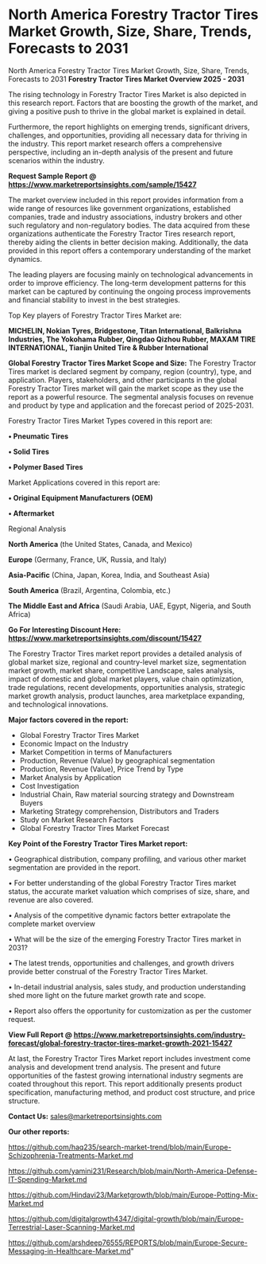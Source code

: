 # North America Forestry Tractor Tires Market Growth, Size, Share, Trends, Forecasts to 2031
 North America Forestry Tractor Tires Market Growth, Size, Share, Trends, Forecasts to 2031
<Strong> Forestry Tractor Tires Market Overview 2025 - 2031</strong>

The rising technology in Forestry Tractor Tires Market is also depicted in this research report. Factors that are boosting the growth of the market, and giving a positive push to thrive in the global market is explained in detail.

Furthermore, the report highlights on emerging trends, significant drivers, challenges, and opportunities, providing all necessary data for thriving in the industry. This report market research offers a comprehensive perspective, including an in-depth analysis of the present and future scenarios within the industry.

<strong>Request Sample Report @ <a href=https://www.marketreportsinsights.com/sample/15427>https://www.marketreportsinsights.com/sample/15427</a></strong>

The market overview included in this report provides information from a wide range of resources like government organizations, established companies, trade and industry associations, industry brokers and other such regulatory and non-regulatory bodies. The data acquired from these organizations authenticate the Forestry Tractor Tires research report, thereby aiding the clients in better decision making. Additionally, the data provided in this report offers a contemporary understanding of the market dynamics.

The leading players are focusing mainly on technological advancements in order to improve efficiency. The long-term development patterns for this market can be captured by continuing the ongoing process improvements and financial stability to invest in the best strategies.

Top Key players of Forestry Tractor Tires Market are:

<strong>MICHELIN, Nokian Tyres, Bridgestone, Titan International, Balkrishna Industries, The Yokohama Rubber, Qingdao Qizhou Rubber, MAXAM TIRE INTERNATIONAL, Tianjin United Tire & Rubber International</strong>

<strong><b>Global Forestry Tractor Tires Market Scope and Size:</b></strong>
The Forestry Tractor Tires market is declared segment by company, region (country), type, and application. Players, stakeholders, and other participants in the global Forestry Tractor Tires market will gain the market scope as they use the report as a powerful resource. The segmental analysis focuses on revenue and product by type and application and the forecast period of 2025-2031.

Forestry Tractor Tires Market Types covered in this report are:

<strong>• Pneumatic Tires

• Solid Tires

• Polymer Based Tires</strong>

Market Applications covered in this report are:

<strong>• Original Equipment Manufacturers (OEM)

• Aftermarket</strong> 

Regional Analysis

<strong>North America</strong> (the United States, Canada, and Mexico)

<strong>Europe</strong> (Germany, France, UK, Russia, and Italy)

<strong>Asia-Pacific</strong> (China, Japan, Korea, India, and Southeast Asia)

<strong>South America</strong> (Brazil, Argentina, Colombia, etc.)

<strong>The Middle East and Africa</strong> (Saudi Arabia, UAE, Egypt, Nigeria, and South Africa)

<strong>Go For Interesting Discount Here: <a href=https://www.marketreportsinsights.com/discount/15427>https://www.marketreportsinsights.com/discount/15427</a></strong>

The Forestry Tractor Tires market report provides a detailed analysis of global market size, regional and country-level market size, segmentation market growth, market share, competitive Landscape, sales analysis, impact of domestic and global market players, value chain optimization, trade regulations, recent developments, opportunities analysis, strategic market growth analysis, product launches, area marketplace expanding, and technological innovations.

<strong><b>Major factors covered in the report:</b></strong>
<ul>
  <li>Global Forestry Tractor Tires Market </li>
  <li>Economic Impact on the Industry</li>
  <li>Market Competition in terms of Manufacturers</li>
  <li>Production, Revenue (Value) by geographical segmentation</li>
  <li>Production, Revenue (Value), Price Trend by Type</li>
  <li>Market Analysis by Application</li>
  <li>Cost Investigation</li>
  <li>Industrial Chain, Raw material sourcing strategy and Downstream Buyers</li>
  <li>Marketing Strategy comprehension, Distributors and Traders</li>
  <li>Study on Market Research Factors</li>
  <li>Global Forestry Tractor Tires Market Forecast</li>
</ul>

<strong><b>Key Point of the Forestry Tractor Tires Market report:</b></strong>

• Geographical distribution, company profiling, and various other market segmentation are provided in the report.

• For better understanding of the global Forestry Tractor Tires market status, the accurate market valuation which comprises of size, share, and revenue are also covered.

• Analysis of the competitive dynamic factors better extrapolate the complete market overview

• What will be the size of the emerging Forestry Tractor Tires market in 2031?

• The latest trends, opportunities and challenges, and growth drivers provide better construal of the Forestry Tractor Tires Market.

• In-detail industrial analysis, sales study, and production understanding shed more light on the future market growth rate and scope.

• Report also offers the opportunity for customization as per the customer request.

<strong><b>View Full Report @ <a href=https://www.marketreportsinsights.com/industry-forecast/global-forestry-tractor-tires-market-growth-2021-15427>https://www.marketreportsinsights.com/industry-forecast/global-forestry-tractor-tires-market-growth-2021-15427</a></b></strong>


At last, the Forestry Tractor Tires Market report includes investment come analysis and development trend analysis. The present and future opportunities of the fastest growing international industry segments are coated throughout this report. This report additionally presents product specification, manufacturing method, and product cost structure, and price structure.

<strong>Contact Us:</strong>
sales@marketreportsinsights.com

<strong>Our other reports:</strong>

<a href=https://github.com/haq235/search-market-trend/blob/main/Europe-Schizophrenia-Treatments-Market.md>https://github.com/haq235/search-market-trend/blob/main/Europe-Schizophrenia-Treatments-Market.md</a>

<a href=https://github.com/yamini231/Research/blob/main/North-America-Defense-IT-Spending-Market.md>https://github.com/yamini231/Research/blob/main/North-America-Defense-IT-Spending-Market.md</a>

<a href=https://github.com/Hindavi23/Marketgrowth/blob/main/Europe-Potting-Mix-Market.md>https://github.com/Hindavi23/Marketgrowth/blob/main/Europe-Potting-Mix-Market.md</a>

<a href=https://github.com/digitalgrowth4347/digital-growth/blob/main/Europe-Terrestrial-Laser-Scanning-Market.md>https://github.com/digitalgrowth4347/digital-growth/blob/main/Europe-Terrestrial-Laser-Scanning-Market.md</a>

<a href=https://github.com/arshdeep76555/REPORTS/blob/main/Europe-Secure-Messaging-in-Healthcare-Market.md>https://github.com/arshdeep76555/REPORTS/blob/main/Europe-Secure-Messaging-in-Healthcare-Market.md</a>"
